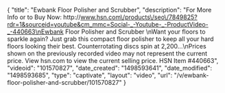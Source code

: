 {
    "title": "Ewbank Floor Polisher and Scrubber",
    "description": "For More Info or to Buy Now: http:\/\/www.hsn.com\/products\/seo\/7849825?rdr=1&sourceid=youtube&cm_mmc=Social-_-Youtube-_-ProductVideo-_-440663\nEwbank Floor Polisher and Scrubber  \nWant your floors to sparkle again? Just grab this compact floor polisher to keep all your hard floors looking their best. Counterrotating discs spin at 2,200...\nPrices shown on the previously recorded video may not represent the current price.  View hsn.com to view the current selling price. HSN Item #440663",
    "videoid": "101570827",
    "date_created": "1498593641",
    "date_modified": "1498593685",
    "type": "captivate",
    "layout": "video",
    "url": "\/v\/ewbank-floor-polisher-and-scrubber\/101570827"
}